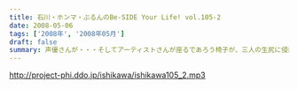 ```yaml
---
title: 石川・ホンマ・ぶるんのBe-SIDE Your Life! vol.105-2
date: 2008-05-06
tags: ['2008年', '2008年05月']
draft: false
summary: 声優さんが・・・そしてアーティストさんが座るであろう椅子が、三人の生尻に侵蝕されていく！！！音声のみだからってなめんな！とばかりにリアル男尻祭。向かいにある泰明小学校からは見えないようにブラインドは真っ昼間だというのに閉め切っております。NAMAE
---
```


http://project-phi.ddo.jp/ishikawa/ishikawa105_2.mp3

